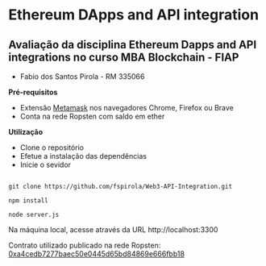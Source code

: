 # Ethereum DApps and API integration

## Avaliação da disciplina Ethereum Dapps and API integrations no curso MBA Blockchain - FIAP

- Fabio dos Santos Pirola - RM 335066

**Pré-requisitos**

- Extensão [Metamask](https://metamask.io/) nos navegadores Chrome, Firefox ou Brave
- Conta na rede Ropsten com saldo em ether

**Utilização**

- Clone o repositório
- Efetue a instalação das dependências
- Inicie o sevidor

```shell

git clone https://github.com/fspirola/Web3-API-Integration.git

npm install

node server.js

```

Na máquina local, acesse através da URL http://localhost:3300

Contrato utilizado publicado na rede Ropsten: [0xa4cedb7277baec50e0445d65bd84869e666fbb18](https://ropsten.etherscan.io/address/0xa4cedb7277baec50e0445d65bd84869e666fbb18)
